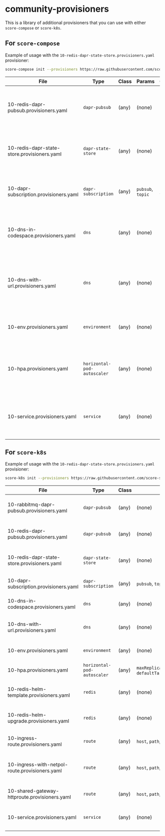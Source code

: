 # community-provisioners

This is a library of additional provisioners that you can use with either `score-compose` or `score-k8s`.

## For `score-compose`

Example of usage with the `10-redis-dapr-state-store.provisioners.yaml` provisioner:
```bash
score-compose init --provisioners https://raw.githubusercontent.com/score-spec/community-provisioners/refs/heads/main/dapr-state-store/score-compose/10-redis-dapr-state-store.provisioners.yaml
```

| File | Type | Class | Params | Outputs | Description
| ---- | ---- | ----- | ------ | ------- | -----------
| 10-redis-dapr-pubsub.provisioners.yaml      | `dapr-pubsub`               | (any)   | (none)            | `name`           | Generates a Dapr PubSub `Component` pointing to a Redis `Service`.
| 10-redis-dapr-state-store.provisioners.yaml | `dapr-state-store`          | (any)   | (none)            | `name`           | Generates a Dapr StateStore `Component` pointing to a Redis `Service`.
| 10-dapr-subscription.provisioners.yaml      | `dapr-subscription`         | (any)   | `pubsub`, `topic` | `name`, `topic`  | Generates a Dapr `Subscription` on a given Topic and `PubSub`.
| 10-dns-in-codespace.provisioners.yaml       | `dns`                       | (any)   | (none)            | `host`, `url`    | Get the forwarded port URL in current GitHub Codespace on port `8080`.
| 10-dns-with-url.provisioners.yaml           | `dns`                       | (any)   | (none)            | `host`, `url`    | Outputs a `*.localhost` domain as the hostname and associated URL in http on port `8080`.
| 10-env.provisioners.yaml                    | `environment`               | (any)   | (none)            | (none)           | Loads environment variables from a local `.env` file.
| 10-hpa.provisioners.yaml                    | `horizontal-pod-autoscaler` | (any)   | (none)            | (none)           | Generates an empty object because HPA is not supported in Docker Compose.
| 10-service.provisioners.yaml                | `service`                   | (any)   | (none)            | `name`           | Outputs the name of the Workload dependency if it exists in the list of Workloads.

## For `score-k8s`

Example of usage with the `10-redis-dapr-state-store.provisioners.yaml` provisioner:
```bash
score-k8s init --provisioners https://raw.githubusercontent.com/score-spec/community-provisioners/refs/heads/main/dapr-state-store/score-k8s/10-redis-dapr-state-store.provisioners.yaml
```

| File | Type | Class | Params | Outputs | Description
| ---- | ---- | ----- | ------ | ------- | -----------
| 10-rabbitmq-dapr-pubsub.provisioners.yaml      | `dapr-pubsub`               | (any)   | (none)                                                                 | `name`                                  | Generates a Dapr PubSub `Component` pointing to a RabbitMQ `StatefulSet`.
| 10-redis-dapr-pubsub.provisioners.yaml         | `dapr-pubsub`               | (any)   | (none)                                                                 | `name`                                  | Generates a Dapr PubSub `Component` pointing to a Redis `StatefulSet`.
| 10-redis-dapr-state-store.provisioners.yaml    | `dapr-state-store`          | (any)   | (none)                                                                 | `name`                                  | Generates a Dapr StateStore `Component` pointing to a Redis `StatefulSet`.
| 10-dapr-subscription.provisioners.yaml         | `dapr-subscription`         | (any)   | `pubsub`, `topic`                                                      | `name`, `topic`                         | Generates a Dapr `Subscription` on a given Topic and `PubSub`.
| 10-dns-in-codespace.provisioners.yaml          | `dns`                       | (any)   | (none)                                                                 | `host`, `url`                           | Get the forwarded port URL in current GitHub Codespace on port `80`.
| 10-dns-with-url.provisioners.yaml              | `dns`                       | (any)   | (none)                                                                 | `host`, `url`                           | Outputs a `*.localhost` domain as the hostname and associated URL in http on port `80`.
| 10-env.provisioners.yaml                       | `environment`               | (any)   | (none)                                                                 | (none)                                  | Loads environment variables from a local `.env` file.
| 10-hpa.provisioners.yaml                       | `horizontal-pod-autoscaler` | (any)   | `maxReplicas`, `minReplicas`, `defaultTargetCPUUtilizationPercentage`  | (none)                                  | Generates an `HorizontalPodAutoscaler` manifest.
| 10-redis-helm-template.provisioners.yaml       | `redis`                     | (any)   | (none)                                                                 | `host`, `password`, `port`, `username`  | Generates the manifests of the `bitnami/redis` Helm chart.
| 10-redis-helm-upgrade.provisioners.yaml        | `redis`                     | (any)   | (none)                                                                 | `host`, `password`, `port`, `username`  | Deploys the `bitnami/redis` Helm chart in an existing cluster.
| 10-ingress-route.provisioners.yaml             | `route`                     | (any)   | `host`, `path`, `port`                                                 | (none)                                  | Provisions an Ingress route on a shared Nginx instance.
| 10-ingress-with-netpol-route.provisioners.yaml | `route`                     | (any)   | `host`, `path`, `port`                                                 | (none)                                  | Provisions an Ingress route on a shared Nginx instance, and a NetworkPolicy between them.
| 10-shared-gateway-httproute.provisioners.yaml  | `route`                     | (any)   | `host`, `path`, `port`                                                 | (none)                                  | Generates an `HTTPRoute` attached to a shared `Gateway`.
| 10-service.provisioners.yaml                   | `service`                   | (any)   | (none)                                                                 | `name`                                  | Outputs the name of the Workload dependency if it exists in the list of Workloads.
